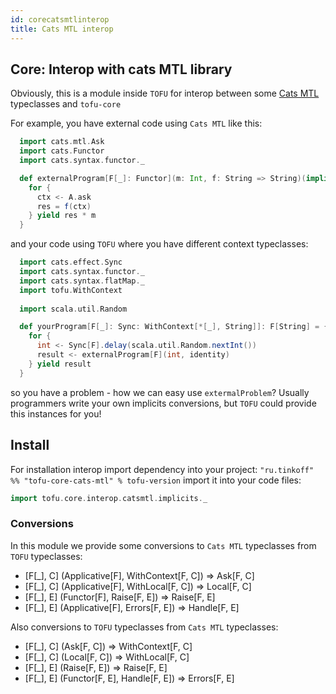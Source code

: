 ```yaml
---
id: corecatsmtlinterop
title: Cats MTL interop
---
```


## Core: Interop with cats MTL library

Obviously, this is a module inside `TOFU` for interop between some [Cats MTL](https://github.com/typelevel/cats-mtl) typeclasses and `tofu-core`

For example, you have external code using `Cats MTL` like this:

```scala
  import cats.mtl.Ask
  import cats.Functor
  import cats.syntax.functor._

  def externalProgram[F[_]: Functor](m: Int, f: String => String)(implicit A: Ask[F, String]): F[String] = {
    for {
      ctx <- A.ask
      res = f(ctx) 
    } yield res * m
  }
```     

and your code using `TOFU` where you have different context typeclasses:
```scala
  import cats.effect.Sync
  import cats.syntax.functor._
  import cats.syntax.flatMap._
  import tofu.WithContext
                                                
  import scala.util.Random

  def yourProgram[F[_]: Sync: WithContext[*[_], String]]: F[String] = {
    for {    
      int <- Sync[F].delay(scala.util.Random.nextInt())
      result <- externalProgram[F](int, identity)
    } yield result
  }
```

so you have a problem - how we can easy use `extermalProblem`?
Usually programmers write your own implicits conversions, but `TOFU` could provide this instances for you!

## Install
For installation interop import dependency into your project: 
`"ru.tinkoff" %% "tofu-core-cats-mtl" % tofu-version` 
import it into your code files: 
```scala 
import tofu.core.interop.catsmtl.implicits._
```

### Conversions

In this module we provide some conversions to `Cats MTL` typeclasses from `TOFU` typeclasses:
 * [F[_], C] (Applicative[F], WithContext[F, C]) => Ask[F, C]
 * [F[_], C] (Applicative[F], WithLocal[F, C]) => Local[F, C]
 * [F[_], E] (Functor[F], Raise[F, E]) => Raise[F, E]
 * [F[_], E] (Applicative[F], Errors[F, E]) => Handle[F, E]

Also conversions to `TOFU` typeclasses from `Cats MTL` typeclasses:
 * [F[_], C] (Ask[F, C]) => WithContext[F, C]
 * [F[_], C] (Local[F, C]) => WithLocal[F, C]
 * [F[_], E] (Raise[F, E]) => Raise[F, E]
 * [F[_], E] (Functor[F, E], Handle[F, E]) => Errors[F, E]